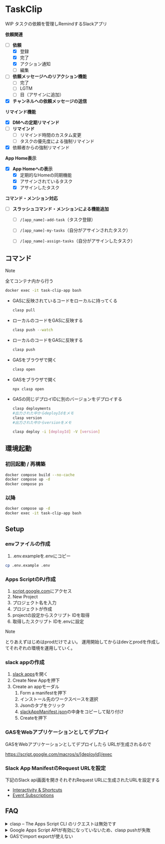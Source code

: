# TaskClip

WIP タスクの依頼を管理しRemindするSlackアプリ

**依頼関連**

- [ ] **依頼**
  - [x] 登録
  - [x] 完了
  - [x] アクション通知
  - [ ] 編集
- [ ] **依頼メッセージへのリアクション機能**
  - [ ] 完了
  - [ ] LGTM
  - [ ] 目（アサインに追加）
- [x] **チャンネルへの依頼メッセージの送信**

**リマインド機能**

- [x] **DMへの定期リマインド**
- [ ] **リマインド**
  - [ ] リマインド時間のカスタム変更
  - [ ] タスクの優先度による強制リマインド
- [x] 依頼者からの強制リマインド

**App Home表示**

- [x] **App Homeへの表示**
  - [x] 定期的なHomeの同期機能
  - [x] アサインされているタスク
  - [x] アサインしたタスク

**コマンド・メンション対応**

- [ ] **スラッシュコマンド・メンションによる機能追加**
  - [ ] `/[app_name]-add-task`（タスク登録）
  - [ ] `/[app_name]-my-tasks`（自分がアサインされたタスク）
  - [ ] `/[app_name]-assign-tasks`（自分がアサインしたタスク）


## コマンド

> [!NOTE]
> 全てコンテナ内から行う
> ``` sh
> docker exec -it task-clip-app bash
> ```

- GASに反映されているコードをローカルに持ってくる

    ``` sh
    clasp pull
    ```

- ローカルのコードをGASに反映する

  ``` sh
  clasp push --watch
  ```

- ローカルのコードをGASに反映する

  ``` sh
  clasp push
  ```

- GASをブラウザで開く

  ``` sh
  clasp open
  ```

- GASをブラウザで開く

  ``` sh
  npx clasp open
  ```

- GASの同じデプロイIDに別のバージョンをデプロイする

  ``` sh
  clasp deployments
  #出力された中からdeployIdをメモ
  clasp version
  #出力された中からversionをメモ

  clasp deploy -i [deployId] -V [version]
  ```

## 環境起動

### 初回起動 / 再構築

``` sh
docker compose build --no-cache
docker compose up -d
docker compose ps
```

### 以降

``` sh
docker compose up -d
docker exec -it task-clip-app bash
```

## Setup

### envファイルの作成

1. .env.exampleを.envにコピー

  ``` sh
  cp .env.example .env
  ```

### Apps ScriptのPJ作成

1. [script.google.com](https://script.google.com/home)にアクセス
2. New Project
3. プロジェクト名を入力
4. プロジェクトが作成
5. projectの設定からスクリプト IDを取得
6. 取得したスクリプト IDを.envに設定

  > [!NOTE]
  > とりあえずはじめはprodだけでよい。
  > 運用開始してからはdevとprodを作成してそれぞれの環境を運用していく。


### slack appの作成

1. [slack apps](https://api.slack.com/apps)を開く
2. Create New Appを押下
3. Create an appモーダル
   1. Form a manifestを押下
   2. インストール先のワークスペースを選択
   3. Jsonのタブをクリック
   4. [slackAppManifest.json](./slackAppManifest.json)の中身をコピーして貼り付け
   5. Createを押下

### GASをWebアプリケーションとしてデプロイ

GASをWebアプリケーションとしてデプロイしたら
URLが生成されるので

https://script.google.com/macros/s/[deployId]/exec

### Slack App ManifestのRequest URLを設定

下記のSlack api画面を開きそれぞれRequest URLに生成されたURLを設定する

- [Interactivity & Shortcuts](https://api.slack.com/apps/A07PK4A0A84/interactive-messages)
- [Event Subscriptions](https://api.slack.com/apps/A07PK4A0A84/event-subscriptions)

## FAQ

<details>
<summary>clasp – The Apps Script CLI のリクエストは無効です</summary>

下記の記事を参考にして、解決しました感謝
[clasp login --no-localhost が使えない](https://qiita.com/naoyeah/items/0db5fc82561020f2768e)

</details>

<details>
<summary>Google Apps Script APIが有効になっていないため、clasp pushが失敗</summary>

1. [Google Apps Script API](https://script.google.com/home/usersettings)を有効にします。
2. APIを有効にした後、数分待ってから再度clasp pushを実行します。
3. 再度ターミナルでnpx clasp pushを実行します。

</details>

<details>
<summary>GASでimport exportが使えない</summary>

[[Clasp] Google Apps Script で npm install した package を利用する](https://qiita.com/suzukenz/items/dbe13d5f8884752a37f8)

</details>

